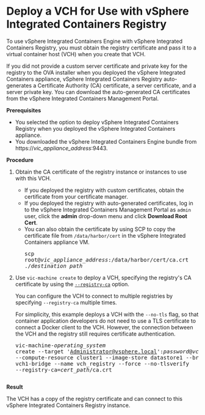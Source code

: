 # Deploy a VCH for Use with vSphere Integrated Containers Registry

To use vSphere Integrated Containers Engine with vSphere Integrated Containers Registry, you must obtain the registry certificate and pass it to a virtual container host (VCH) when you create that VCH.

If you did not provide a custom server certificate and private key for the registry to the OVA installer when you deployed the vSphere Integrated Containers appliance, vSphere Integrated Containers Registry auto-generates a Certificate Authority (CA) certificate, a server certificate, and a server private key. You can download the auto-generated CA certificates from the vSphere Integrated Containers Management Portal.

**Prerequisites**

- You selected the option to deploy vSphere Integrated Containers Registry when you deployed the vSphere Integrated Containers appliance.
- You downloaded the vSphere Integrated Containers Engine bundle from https://<i>vic_appliance_address</i>:9443.

**Procedure**

1. Obtain the CA certificate of the registry instance or instances to use with this VCH.

   - If you deployed the registry with custom certificates, obtain the certificate from your certificate manager. 
   - If you deployed the registry with auto-generated certificates, log in to the vSphere Integrated Containers Management Portal as `admin` user, click the **admin** drop-down menu and click **Download Root Cert**.
   - You can also obtain the certificate by using SCP to copy the certificate file from `/data/harbor/cert` in the vSphere Integrated Containers appliance VM.<pre>scp root@<i>vic_appliance_address</i>:/data/harbor/cert/ca.crt ./<i>destination_path</i></pre>
2. Use `vic-machine create` to deploy a VCH, specifying the registry's CA certificate by using the [`--registry-ca`](vch_installer_options.md#registry-ca) option. 

    You can configure the VCH to connect to multiple registries by specifying `--registry-ca` multiple times.

    For simplicity, this example deploys a VCH with the `--no-tls` flag, so that container application developers do not need to use a TLS certificate to connect a Docker client to the VCH. However, the connection between the VCH and the registry still requires certificate authentication.<pre>vic-machine-<i>operating_system</i> create
--target 'Administrator@vsphere.local':<i>password</i>@<i>vcenter_server_address</i>/dc1
--compute-resource cluster1
--image-store datastore1
--bridge-network vch1-bridge
--name vch_registry
--force
--no-tlsverify
--registry-ca=<i>cert_path</i>/ca.crt
</pre>
     

**Result**

The VCH has a copy of the registry certificate and can connect to this vSphere Integrated Containers Registry instance.